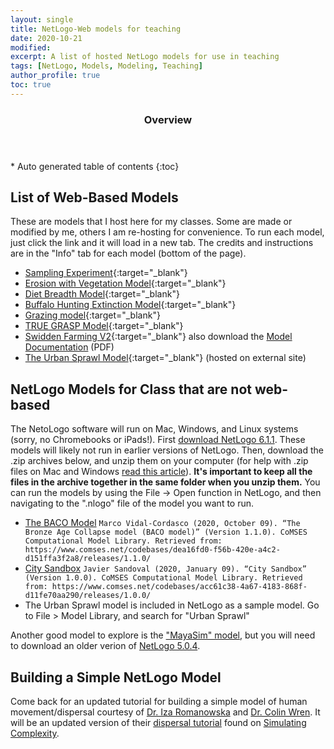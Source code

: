 ```yaml
---
layout: single
title: NetLogo-Web models for teaching
date: 2020-10-21
modified:
excerpt: A list of hosted NetLogo models for use in teaching
tags: [NetLogo, Models, Modeling, Teaching]
author_profile: true
toc: true
---
```

<section id="table-of-contents" class="toc">
  <header>
    <h3>Overview</h3>
  </header>
<div id="drawer" markdown="1">
*  Auto generated table of contents
{:toc}
</div>
</section><!-- /#table-of-contents -->

## List of Web-Based Models

These are models that I host here for my classes. Some are made or modified by me, others I am re-hosting for convenience. To run each model, just click the link and it will load in a new tab. The credits and instructions are in the "Info" tab for each model (bottom of the page).

- [Sampling Experiment](Sampling_Experiment.html){:target="_blank"}
- [Erosion with Vegetation Model](Erosion_veg.html){:target="_blank"}
- [Diet Breadth Model](diet_breadth.html){:target="_blank"}
- [Buffalo Hunting Extinction Model](diet_breadth_buffalo_with_grass.html){:target="_blank"}
- [Grazing model](Grazing.html){:target="_blank"}
- [TRUE GRASP Model](TRUE_GRASP.html){:target="_blank"}
- [Swidden Farming V2](swidden_farming_v2.html){:target="_blank"}  also download the [Model Documentation](swidden_farming_v2_ODD.pdf) (PDF)
- [The Urban Sprawl Model](https://www.netlogoweb.org/launch#https://www.netlogoweb.org/assets/modelslib/Curricular%20Models/Urban%20Suite/Urban%20Suite%20-%20Sprawl%20Effect.nlogo){:target="_blank"}  (hosted on external site)

## NetLogo Models for Class that are not web-based

The NetoLogo software will run on Mac, Windows, and Linux systems (sorry, no Chromebooks or iPads!). First [download NetLogo 6.1.1](http://ccl.northwestern.edu/netlogo/download.shtml). These models will likely not run in earlier versions of NetLogo. Then, download the .zip archives below, and unzip them on your computer (for help with .zip files on Mac and Windows [read this article](https://www.sweetwater.com/sweetcare/articles/how-to-zip-and-unzip-files/)). **It's important to keep all the files in the archive together in the same folder when you unzip them.** You can run the models by using the File -> Open function in NetLogo, and then navigating to the ".nlogo" file of the model you want to run.

- [The BACO Model](BACO.zip)
`Marco Vidal-Cordasco (2020, October 09). “The Bronze Age Collapse model (BACO model)” (Version 1.1.0). CoMSES Computational Model Library. Retrieved from: https://www.comses.net/codebases/dea16fd0-f56b-420e-a4c2-d151ffa3f2a8/releases/1.1.0/`
- [City Sandbox](City_Sandbox.zip)
`Javier Sandoval (2020, January 09). “City Sandbox” (Version 1.0.0). CoMSES Computational Model Library. Retrieved from: https://www.comses.net/codebases/acc61c38-4a67-4183-868f-d11fe70aa290/releases/1.0.0/`
- The Urban Sprawl model is included in NetLogo as a sample model. Go to File > Model Library, and search for "Urban Sprawl"

Another good model to explore is the ["MayaSim" model](MayaSim.zip), but you will need to download an older verion of [NetLogo 5.0.4](https://ccl.northwestern.edu/netlogo/5.0.4/).

## Building a Simple NetLogo Model

Come back for an updated tutorial for building a simple model of human movement/dispersal courtesy of [Dr. Iza Romanowska](https://pure.au.dk/portal/da/iromanowska@aias.au.dk) and [Dr. Colin Wren](https://anthropology.uccs.edu/colin-wren). It will be an updated version of their [dispersal tutorial](https://simulatingcomplexity.wordpress.com/2014/07/14/netlogo-tutorial-dispersal/) found on [Simulating Complexity](https://simulatingcomplexity.wordpress.com/).
